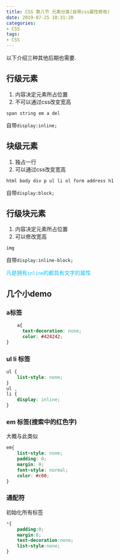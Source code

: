 ```yaml
---
title: CSS 第八节 元素分类(自带css属性修改)
date: 2019-07-25 18:31:20
categories:
- CSS
tags: 
- CSS
---
```

以下介绍三种其他后期也需要.

## 行级元素

1. 内容决定元素所占位置  
2. 不可以通过css改变宽高  

`span string em a del`  

自带`display:inline;`  

## 块级元素

1. 独占一行  
2. 可以通过css改变宽高  

`html body div p ul li ol form address h1`  

自带`display:block;`

## 行级块元素

1. 内容决定元素所占位置
2. 可以修改宽高

`img`   

自带`display:inline-block;`

<font color=#00BFFF >凡是拥有`inline`的都具有文字的属性</font>    

## 几个小demo

### a标签

```css
    a{
      text-decoration: none;
      color: #424242;
}
```

### ul li 标签

```css
ul {
    list-style: none;
}
ul ,
li {
    display: inline;
}
```

### em 标签(搜索中的红色字)

大概与此类似  

```css
em{
    list-style: none;
    padding: 0;
    margin: 0;
    font-style: normal;
    color: #c00;
}
```

### 通配符

初始化所有标签

```css
*{
    padding:0;
    margin:0;
    text-decoration:none;
    list-style:none;
}

```